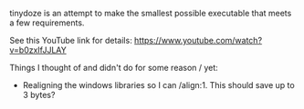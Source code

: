 tinydoze is an attempt to make the smallest possible executable that meets a few requirements.

See this YouTube link for details: https://www.youtube.com/watch?v=b0zxIfJJLAY

Things I thought of and didn't do for some reason / yet:
- Realigning the windows libraries so I can /align:1. This should save up to 3 bytes?
